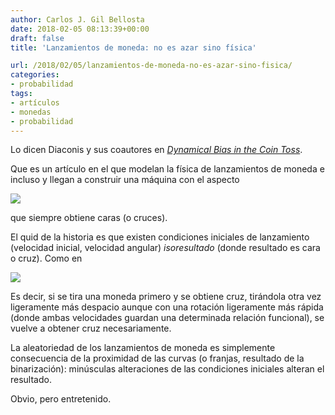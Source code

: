 ```yaml
---
author: Carlos J. Gil Bellosta
date: 2018-02-05 08:13:39+00:00
draft: false
title: 'Lanzamientos de moneda: no es azar sino física'

url: /2018/02/05/lanzamientos-de-moneda-no-es-azar-sino-fisica/
categories:
- probabilidad
tags:
- artículos
- monedas
- probabilidad
---
```


Lo dicen Diaconis y sus coautores en [_Dynamical Bias in the Coin Toss_](https://www.stat.berkeley.edu/users/aldous/157/Papers/diaconis_coinbias.pdf).

Que es un artículo en el que modelan la física de lanzamientos de moneda e incluso y llegan a construir una máquina con el aspecto

![](/wp-uploads/2018/02/coin_toss.jpg)

que siempre obtiene caras (o cruces).

El quid de la historia es que existen condiciones iniciales de lanzamiento (velocidad inicial, velocidad angular) _isoresultado_ (donde resultado es cara o cruz). Como en

![](/wp-uploads/2018/02/coin_toss_initial_conditions.png#center)

Es decir, si se tira una moneda primero y se obtiene cruz, tirándola otra vez ligeramente más despacio aunque con una rotación ligeramente más rápida (donde ambas velocidades guardan una determinada relación funcional), se vuelve a obtener cruz necesariamente.

La aleatoriedad de los lanzamientos de moneda es simplemente consecuencia de la proximidad de las curvas (o franjas, resultado de la binarización): minúsculas alteraciones de las condiciones iniciales alteran el resultado.

Obvio, pero entretenido.
